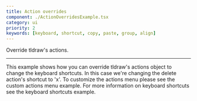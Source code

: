 ```yaml
---
title: Action overrides
component: ./ActionOverridesExample.tsx
category: ui
priority: 2
keywords: [keyboard, shortcut, copy, paste, group, align]
---
```


Override tldraw's actions.

---

This example shows how you can override tldraw's actions object to change the keyboard shortcuts. In this case we're changing the delete action's shortcut to 'x'. To customize the actions menu please see the custom actions menu example. For more information on keyboard shortcuts see the keyboard shortcuts example.

